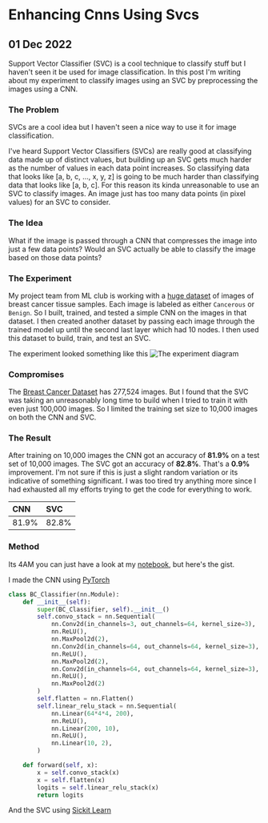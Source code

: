 <h1 class='blog-title'>Enhancing Cnns Using Svcs</h1>
<h2 class='blog-subtitle'>01 Dec 2022</h2>

Support Vector Classifier (SVC) is a cool technique to classify stuff but I haven't seen it be used for image classification. In this post I'm writing about my experiment to classify images using an SVC by preprocessing the images using a CNN.

### The Problem

SVCs are a cool idea but I haven't seen a nice way to use it for image classification.

I've heard Support Vector Classifiers (SVCs) are really good at classifying data made up of distinct values, but building up an SVC gets much harder as the number of values in each data point increases. So classifying data that looks like [a, b, c, ..., x, y, z] is going to be much harder than classifying data that looks like [a, b, c]. For this reason its kinda unreasonable to use an SVC to classify images. An image just has too many data points (in pixel values) for an SVC to consider.

### The Idea

What if the image is passed through a CNN that compresses the image into just a few data points? Would an SVC actually be able to classify the image based on those data points?

### The Experiment

My project team from ML club is working with a [huge dataset](https://www.kaggle.com/datasets/paultimothymooney/breast-histopathology-images) of images of breast cancer tissue samples. Each image is labeled as either `Cancerous` or `Benign`. So I built, trained, and tested a simple CNN on the images in that dataset. I then created another dataset by passing each image through the trained model up until the second last layer which had 10 nodes. I then used this dataset to build, train, and test an SVC.

The experiment looked something like this
![The experiment diagram](enhancing_cnns_using_svc/SVC_powered_by_CNN.png)

### Compromises

The [Breast Cancer Dataset](https://www.kaggle.com/datasets/paultimothymooney/breast-histopathology-images) has 277,524 images. But I found that the SVC was taking an unreasonably long time to build when I tried to train it with even just 100,000 images. So I limited the training set size to 10,000 images on both the CNN and SVC.

### The Result

After training on 10,000 images the CNN got an accuracy of **81.9%** on a test set of 10,000 images. The SVC got an accuracy of **82.8%**. That's a **0.9%** improvement. I'm not sure if this is just a slight random variation or its indicative of something significant. I was too tired try anything more since I had exhausted all my efforts trying to get the code for everything to work.

|CNN  |SVC
|:----|:--
|81.9%|82.8%

### Method

Its 4AM you can just have a look at my [notebook](https://github.com/RK22000/SVIC/blob/main/Scotty2.ipynb), but here's the gist.

I made the CNN using [PyTorch](https://pytorch.org/tutorials/beginner/basics/buildmodel_tutorial.html)

<div class='not-prose'>

```py
class BC_Classifier(nn.Module):
    def __init__(self):
        super(BC_Classifier, self).__init__()
        self.convo_stack = nn.Sequential(
            nn.Conv2d(in_channels=3, out_channels=64, kernel_size=3),
            nn.ReLU(),
            nn.MaxPool2d(2),
            nn.Conv2d(in_channels=64, out_channels=64, kernel_size=3),
            nn.ReLU(),
            nn.MaxPool2d(2),
            nn.Conv2d(in_channels=64, out_channels=64, kernel_size=3),
            nn.ReLU(),
            nn.MaxPool2d(2)
        )
        self.flatten = nn.Flatten()
        self.linear_relu_stack = nn.Sequential(
            nn.Linear(64*4*4, 200),
            nn.ReLU(),
            nn.Linear(200, 10),
            nn.ReLU(),
            nn.Linear(10, 2),
        )

    def forward(self, x):
        x = self.convo_stack(x)
        x = self.flatten(x)
        logits = self.linear_relu_stack(x)
        return logits
```

</div>

And the SVC using [Sickit Learn](https://scikit-learn.org/stable/modules/svm.html)

